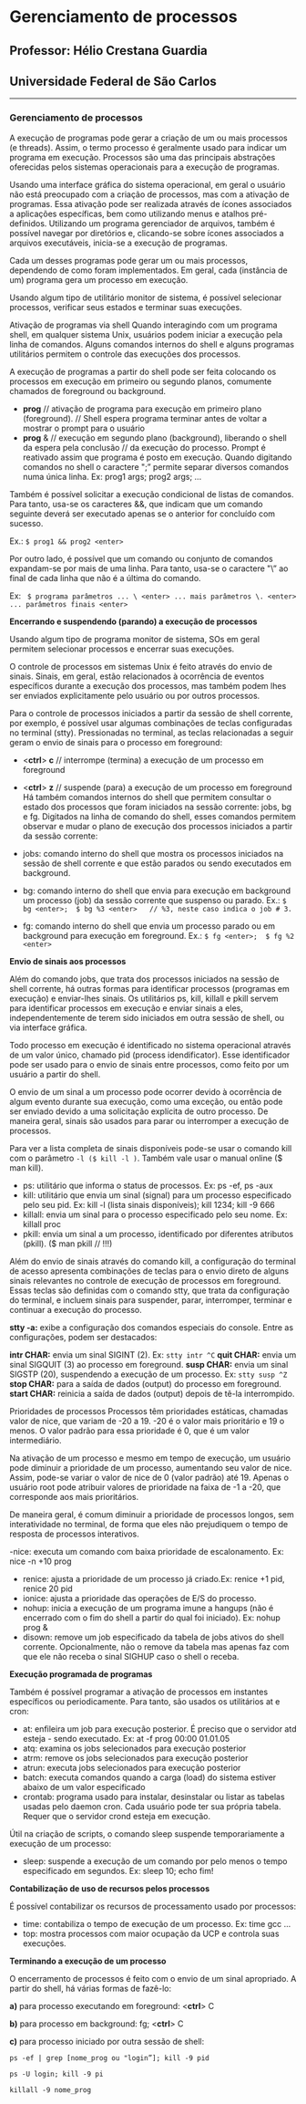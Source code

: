# Gerenciamento de processos
## Professor: Hélio Crestana Guardia
## Universidade Federal de São Carlos
---

### Gerenciamento de processos

A execução de programas pode gerar a criação de um ou mais processos (e threads). Assim, o termo processo é geralmente usado para indicar um programa em execução. Processos são uma das principais abstrações oferecidas pelos sistemas operacionais para a execução de programas. 

Usando uma interface gráfica do sistema operacional, em geral o usuário não está preocupado com a criação de processos, mas com a ativação de programas. Essa ativação pode ser realizada através de ícones associados a aplicações específicas, bem como utilizando menus e atalhos pré-definidos. Utilizando um programa gerenciador de arquivos, também é possível navegar por diretórios e, clicando-se sobre ícones associados a arquivos executáveis, inicia-se a execução de programas.

Cada um desses programas pode gerar um ou mais processos, dependendo de como foram implementados. Em geral, cada (instância de um) programa gera um processo em execução. 

Usando algum tipo de utilitário monitor de sistema, é possível selecionar processos, verificar seus estados e terminar suas execuções.

Ativação de programas via shell
Quando interagindo com um programa shell, em qualquer sistema Unix, usuários podem iniciar a execução pela linha de comandos. Alguns comandos internos do shell e alguns programas utilitários permitem o controle das execuções dos processos.

A execução de programas a partir do shell pode ser feita colocando os processos em execução em primeiro ou segundo planos, comumente chamados de foreground ou background.

- **prog** <enter>         // ativação de programa para execução em primeiro plano (foreground). 
                                  // Shell espera programa terminar antes de voltar a mostrar o prompt para o usuário
- **prog** & <enter>     // execução em segundo plano (background), liberando o shell da espera pela conclusão
                                  // da execução do processo. Prompt é reativado assim que programa é posto em execução.
Quando digitando comandos no shell o caractere ";” permite separar diversos comandos numa única linha. Ex: prog1 args; prog2 args; ...

Também é possível solicitar a execução condicional de listas de comandos. Para tanto, usa-se os caracteres &&, que indicam que um comando seguinte deverá ser executado apenas se o anterior for concluído com sucesso.

Ex.:  ```$ prog1 && prog2 <enter>```

Por outro lado, é possível que um comando ou conjunto de comandos expandam-se por mais de uma linha. Para tanto, usa-se o caractere "\” ao final de cada linha que não é a última do comando.

Ex:   ```
$ programa parâmetros ... \ <enter>
         ... mais parâmetros \. <enter>
         ... parâmetros finais <enter>```

**Encerrando e suspendendo (parando) a execução de processos**

Usando algum tipo de programa monitor de sistema, SOs em geral permitem selecionar processos e encerrar suas execuções.

O controle de processos em sistemas Unix é feito através do envio de sinais. Sinais, em geral, estão relacionados à ocorrência de eventos específicos durante a execução dos processos, mas também podem lhes ser enviados explicitamente pelo usuário ou por outros processos.

Para o controle de processos iniciados a partir da sessão de shell corrente, por exemplo, é possível usar algumas combinações de teclas configuradas no terminal (stty). Pressionadas no terminal, as teclas relacionadas a seguir geram o envio de sinais para o processo em foreground:

- <**ctrl**> **c**             // interrompe (termina) a execução de um processo em foreground
- <**ctrl**> **z**             // suspende (para) a execução de um processo em foreground
Há também comandos internos do shell que permitem consultar o estado dos processos que foram iniciados na sessão corrente: jobs, bg e fg. Digitados na linha de comando do shell, esses comandos permitem observar e mudar o plano de execução dos processos iniciados a partir da sessão corrente:

- jobs: comando interno do shell que mostra os processos iniciados na sessão de shell corrente e que estão parados ou sendo executados em background.
- bg: comando interno do shell que envia para execução em background um processo (job) da sessão corrente que suspenso ou parado. Ex.: ```$ bg <enter>;  $ bg %3 <enter>   // %3, neste caso indica o job # 3.```
- fg: comando interno do shell que envia um processo parado ou em background para execução em foreground. Ex.: ```$ fg <enter>;  $ fg %2 <enter>```

**Envio de sinais aos processos**

Além do comando jobs, que trata dos processos iniciados na sessão de shell corrente, há outras formas para identificar processos (programas em execução) e enviar-lhes sinais. Os utilitários ps, kill, killall e pkill servem para identificar processos em execução e enviar sinais a eles, independentemente de terem sido iniciados em outra sessão de shell, ou via interface gráfica. 

Todo processo em execução é identificado no sistema operacional através de um valor único, chamado pid (process idendificator). Esse identificador pode ser usado para o envio de sinais entre processos, como feito por um usuário a partir do shell.

O envio de um sinal a um processo pode ocorrer devido à ocorrência de algum evento durante sua execução, como uma exceção, ou então pode ser enviado devido a uma solicitação explícita de outro processo. De maneira geral, sinais são usados para parar ou interromper a execução de processos.

Para ver a lista completa de sinais disponíveis pode-se usar o comando kill com o parâmetro ```-l ($ kill -l )```. Também vale usar o manual online ($ man kill). 

- ps: utilitário que informa o status de processos. Ex: ps -ef, ps -aux
- kill: utilitário que envia um sinal (signal) para um processo especificado pelo seu pid. Ex: kill -l (lista sinais disponíveis); kill 1234; kill -9 666
- killall: envia um sinal para o processo especificado pelo seu nome. Ex: killall proc
- pkill: envia um sinal a um processo, identificado por diferentes atributos (pkill). ($ man pkill      // !!!)

Além do envio de sinais através do comando kill, a configuração do terminal de acesso apresenta combinações de teclas para o envio direto de alguns sinais relevantes no controle de execução de processos em foreground. Essas teclas são definidas com o comando stty, que trata da configuração do terminal,  e incluem sinais para suspender, parar, interromper, terminar e continuar a execução do processo.

**stty -a:** exibe a configuração dos comandos especiais do console. Entre as configurações, podem ser destacados:

**intr CHAR:** envia um sinal SIGINT (2). Ex: ```stty intr ^C```
**quit CHAR:** envia um sinal SIGQUIT (3) ao processo em foreground.
**susp CHAR:** envia um sinal SIGSTP (20), suspendendo a execução de um processo. Ex: ```stty susp ^Z```
**stop CHAR:** para a saída de dados (output) do processo em foreground.
**start CHAR:** reinicia a saída de dados (output) depois de tê-la interrompido.

Prioridades de processos
Processos têm prioridades estáticas, chamadas valor de nice, que variam de -20 a 19. -20 é o valor mais prioritário e 19 o menos. O valor padrão para essa prioridade é 0, que é um valor intermediário.

Na ativação de um processo e mesmo em tempo de execução, um usuário pode diminuir a prioridade de um processo, aumentando seu valor de nice. Assim, pode-se variar o valor de nice de 0 (valor padrão) até 19. Apenas o usuário root pode atribuir valores de prioridade na faixa de -1 a -20, que corresponde aos mais prioritários.

De maneira geral, é comum diminuir a prioridade de processos longos, sem interatividade no terminal, de forma que eles não prejudiquem o tempo de resposta de processos interativos.

-nice: executa um comando com baixa prioridade de escalonamento. Ex: nice -n +10 prog
- renice: ajusta a prioridade de um processo já criado.Ex: renice +1 pid, renice 20 pid
- ionice: ajusta a prioridade das operações de E/S do processo.
- nohup: inicia a execução de um programa imune a hangups (não é encerrado com o fim do shell a partir do qual foi iniciado). Ex: nohup prog &
- disown: remove um job especificado da tabela de jobs ativos do shell corrente. Opcionalmente, não o remove da tabela mas apenas faz com que ele não receba o sinal SIGHUP caso o shell o receba.

**Execução programada de programas**

Também é possível programar a ativação de processos em instantes específicos ou periodicamente. Para tanto, são usados os utilitários at e cron:

- at: enfileira um job para execução posterior. É preciso que o servidor atd esteja - sendo executado. Ex: at -f prog 00:00 01.01.05
- atq: examina os jobs selecionados para execução posterior
- atrm: remove os jobs selecionados para execução posterior
- atrun: executa jobs selecionados para execução posterior
- batch: executa comandos quando a carga (load) do sistema estiver abaixo de um valor especificado
- crontab: programa usado para instalar, desinstalar ou listar as tabelas usadas pelo daemon cron. Cada usuário pode ter sua própria tabela. Requer que o servidor crond esteja em execução.

Útil na criação de scripts, o comando sleep suspende temporariamente a execução de um processo:

- sleep: suspende a execução de um comando por pelo menos o tempo especificado em segundos. Ex: sleep 10; echo fim!

**Contabilização de uso de recursos pelos processos**

É possível contabilizar os recursos de processamento usado por processos:

- time: contabiliza o tempo de execução de um processo. Ex: time gcc ...
-  top: mostra processos com maior ocupação da UCP e controla suas execuções. 

**Terminando a execução de um processo**

O encerramento de processos é feito com o envio de um sinal apropriado. A partir do shell, há várias formas de fazê-lo:

**a)** para processo executando em foreground:       <**ctrl**> C

**b)** para processo em background:      fg; <**ctrl**> C

**c)** para processo iniciado por outra sessão de shell:

```ps -ef | grep [nome_prog ou "login”]; kill -9 pid```

```ps -U login; kill -9 pi```

```killall -9 nome_prog```

